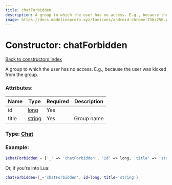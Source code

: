 ```yaml
---
title: chatForbidden
description: A group to which the user has no access. E.g., because the user was kicked from the group.
image: https://docs.madelineproto.xyz/favicons/android-chrome-256x256.png
---
```

# Constructor: chatForbidden  
[Back to constructors index](index.md)



A group to which the user has no access. E.g., because the user was kicked from the group.

### Attributes:

| Name     |    Type       | Required | Description |
|----------|---------------|----------|-------------|
|id|[long](../types/long.md) | Yes|
|title|[string](../types/string.md) | Yes|Group name|



### Type: [Chat](../types/Chat.md)


### Example:

```php
$chatForbidden = ['_' => 'chatForbidden', 'id' => long, 'title' => 'string'];
```  


Or, if you're into Lua:

```lua
chatForbidden={_='chatForbidden', id=long, title='string'}

```


